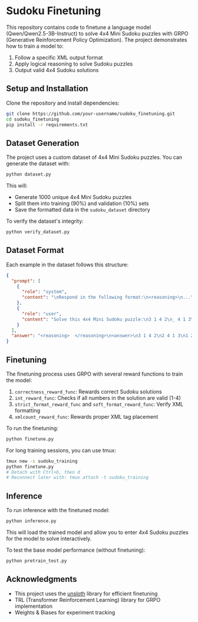 # Sudoku Finetuning

This repository contains code to finetune a language model (Qwen/Qwen2.5-3B-Instruct) to solve 4x4 Mini Sudoku puzzles with GRPO (Generative Reinforcement Policy Optimization). The project demonstrates how to train a model to:

1. Follow a specific XML output format
2. Apply logical reasoning to solve Sudoku puzzles
3. Output valid 4x4 Sudoku solutions


## Setup and Installation

Clone the repository and install dependencies:

```bash
git clone https://github.com/your-username/sudoku_finetuning.git
cd sudoku_finetuning
pip install -r requirements.txt
```

## Dataset Generation

The project uses a custom dataset of 4x4 Mini Sudoku puzzles. You can generate the dataset with:

```bash
python dataset.py
```

This will:
- Generate 1000 unique 4x4 Mini Sudoku puzzles
- Split them into training (90%) and validation (10%) sets
- Save the formatted data in the `sudoku_dataset` directory

To verify the dataset's integrity:

```bash
python verify_dataset.py
```

## Dataset Format

Each example in the dataset follows this structure:

```json
{
  "prompt": [
    {
      "role": "system",
      "content": "\nRespond in the following format:\n<reasoning>\n...\n</reasoning>\n<answer>\n...\n</answer>\n"
    },
    {
      "role": "user",
      "content": "Solve this 4x4 Mini Sudoku puzzle:\n3 1 4 2\n_ 4 1 3\n1 2 _ _\n4 3 2 1"
    }
  ],
  "answer": "<reasoning>  </reasoning>\n<answer>\n3 1 4 2\n2 4 1 3\n1 2 3 4\n4 3 2 1\n</answer>"
}
```

## Finetuning

The finetuning process uses GRPO with several reward functions to train the model:

1. `correctness_reward_func`: Rewards correct Sudoku solutions
2. `int_reward_func`: Checks if all numbers in the solution are valid (1-4)
3. `strict_format_reward_func` and `soft_format_reward_func`: Verify XML formatting
4. `xmlcount_reward_func`: Rewards proper XML tag placement

To run the finetuning:

```bash
python finetune.py
```

For long training sessions, you can use tmux:

```bash
tmux new -s sudoku_training
python finetune.py
# Detach with Ctrl+b, then d
# Reconnect later with: tmux attach -t sudoku_training
```

## Inference

To run inference with the finetuned model:

```bash
python inference.py
```

This will load the trained model and allow you to enter 4x4 Sudoku puzzles for the model to solve interactively.

To test the base model performance (without finetuning):

```bash
python pretrain_test.py
```


## Acknowledgments

- This project uses the [unsloth](https://github.com/unsloth/unsloth) library for efficient finetuning
- TRL (Transformer Reinforcement Learning) library for GRPO implementation
- Weights & Biases for experiment tracking
